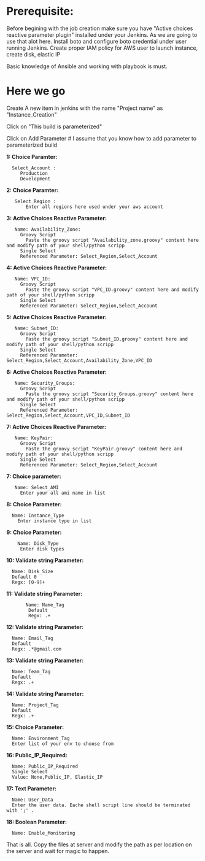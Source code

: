 ####

# Prerequisite:

Before begining with the job creation make sure you have "Active choices reactive parameter plugin" installed under your Jenkins. As we are going to use that alot here. 
Install boto and configure boto credential under user running Jenkins.
Create proper IAM policy for AWS user to launch instance, create disk, elastic IP

Basic knowledge of Ansible and working with playbook is must. 


# Here we go
Create A new item in jenkins with the name "Project name" as "Instance_Creation" 

Click on "This build is parameterized" 

Click on Add Parameter # I assume that you know how to add parameter to parameterized build 

**1: Choice Paramter:**

      Select_Account : 
         Production 
         Development 

**2: Choice Paramter:**

       Select_Region :  
           Enter all regions here used under your aws account 

**3: Active Choices Reactive Parameter:**

       Name: Availability_Zone: 
         Groovy Script 
           Paste the groovy script "Availability_zone.groovy" content here and modify path of your shell/python scripp 
         Single Select 
         Referenced Parameter: Select_Region,Select_Account 

**4: Active Choices Reactive Parameter:**

       Name: VPC_ID: 
         Groovy Script 
           Paste the groovy script "VPC_ID.groovy" content here and modify path of your shell/python scripp
         Single Select
         Referenced Parameter: Select_Region,Select_Account

**5: Active Choices Reactive Parameter:**

       Name: Subnet_ID:
         Groovy Script
           Paste the groovy script "Subnet_ID.groovy" content here and modify path of your shell/python scripp
         Single Select
         Referenced Parameter: Select_Region,Select_Account,Availability_Zone,VPC_ID

**6: Active Choices Reactive Parameter:**

       Name: Security_Groups:
         Groovy Script
           Paste the groovy script "Security_Groups.groovy" content here and modify path of your shell/python scripp
         Single Select
         Referenced Parameter: Select_Region,Select_Account,VPC_ID,Subnet_ID

**7: Active Choices Reactive Parameter:**

       Name: KeyPair:
         Groovy Script
           Paste the groovy script "KeyPair.groovy" content here and modify path of your shell/python scripp
         Single Select
         Referenced Parameter: Select_Region,Select_Account

**7: Choice parameter:**

       Name: Select_AMI
         Enter your all ami name in list
         
**8: Choice Parameter:**

      Name: Instance_Type
        Enter instance type in list
        
**9: Choice Parameter:**

        Name: Disk_Type
         Enter disk types
         
**10: Validate string Parameter:**

      Name: Disk_Size
      Default 0
      Regx: [0-9]+
      
**11: Validate string Parameter:**

           Name: Name_Tag
            Default 
            Regx: .+
            
**12: Validate string Parameter:**

      Name: Email_Tag
      Default 
      Regx: .*@gmail.com
      
**13: Validate string Parameter:**

      Name: Team_Tag
      Default 
      Regx: .+
      
**14: Validate string Parameter:**

      Name: Project_Tag
      Default 
      Regx: .+
      
**15: Choice Parameter:**

      Name: Environment_Tag
      Enter list of your env to choose from
      
**16: Public_IP_Required:**

      Name: Public_IP_Required
      Single Select
      Value: None,Public_IP, Elastic_IP
      
**17: Text Parameter:**

      Name: User_Data
      Enter the user data. Eache shell script line should be terminated with ';' .
      
**18: Boolean Parameter:**

      Name: Enable_Monitoring   

That is all. Copy the files at server and modify the path as per location on the server and wait for magic to happen.

